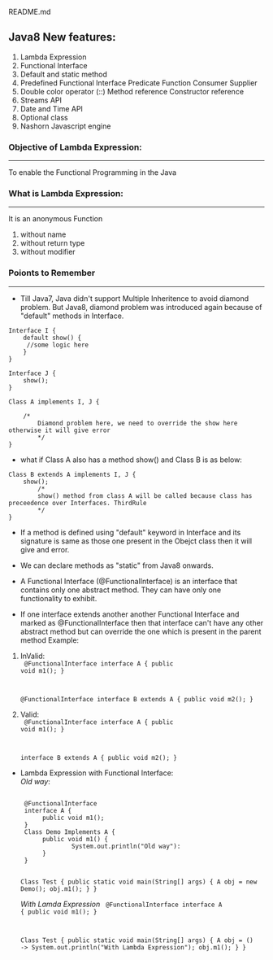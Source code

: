 README.md

## Java8 New features:

1. Lambda Expression
2. Functional Interface
3. Default and static  method
4. Predefined Functional Interface
   Predicate
   Function
   Consumer
   Supplier
5. Double color operator (::)
   Method reference
   Constructor reference
6. Streams API
7. Date and Time API
8. Optional class
9. Nashorn Javascript engine

### Objective of Lambda Expression:
------------------------------------------
To enable the Functional Programming in the Java

### What is Lambda Expression:
------------------------------------------
It is an anonymous Function
1. without name
2. without return type
3. without modifier

### Poionts to Remember
------------------------------------------
* Till Java7, Java didn't support Multiple Inheritence to avoid diamond problem.
But Java8, diamond problem was introduced again because of "default" methods in Interface.

```
Interface I {
	default show() {
	 //some logic here
	}
}

Interface J {
	show();
}

Class A implements I, J {

	/*
        Diamond problem here, we need to override the show here otherwise it will give error
        */
}
```

* what if Class A also has a method show() and Class B is as below:

```
Class B extends A implements I, J {
	show(); 
        /*
        show() method from class A will be called because class has preceedence over Interfaces. ThirdRule
        */
}
```

* If a method is defined using "default" keyword in Interface and its signature is same as those one present in the Obejct class then it will give and error.

* We can declare methods as "static" from Java8 onwards.

* A Functional Interface (@FunctionalInterface) is an interface that contains only one abstract method. They can have only one functionality to exhibit.

* If one interface extends another another Functional Interface and marked as @FunctionalInterface then that interface can't have any other abstract method but can override the one which is present in the parent method
Example: 

1. InValid: <br/>
   <code>
   @FunctionalInterface
   interface A {
           public void m1();
   }

   @FunctionalInterface
   interface B extends A {
           public void m2();
   }
   </code>

2. Valid: <br/>
   <code>
   @FunctionalInterface
   interface A {
           public void m1();
   }

   interface B extends A {
           public void m2();
   }
   </code>

* Lambda Expression with Functional Interface: <br/>
  <i>Old way</i>:

  <code>
   @FunctionalInterface
   interface A {
        public void m1();
   }
   Class Demo Implements A {
        public void m1() {
                System.out.println("Old way"):
        }
   }

   Class Test {
        public static void main(String[] args) {
                A obj = new Demo();
                obj.m1();
        }
   }
  </code>

  <i>With Lamda Expression</i>
  <code>
   @FunctionalInterface
   interface A {
        public void m1();
   }
  
   Class Test {
        public static void main(String[] args) {
                A obj = () -> System.out.println("With Lambda Expression");
                obj.m1();
        }
   }
  </code>



